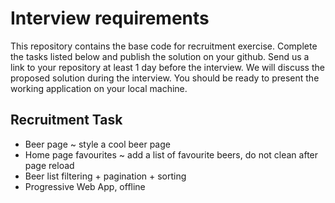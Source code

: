# Interview requirements

This repository contains the base code for recruitment exercise. Complete the tasks listed below and publish the solution on your github. Send us a link to your repository at least 1 day before the interview.
We will discuss the proposed solution during the interview. You should be ready to present the working application on your local machine.

## Recruitment Task

- Beer page ~ style a cool beer page
- Home page favourites ~ add a list of favourite beers, do not clean after page reload
- Beer list filtering + pagination + sorting
- Progressive Web App, offline
